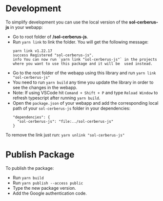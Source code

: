 # Development

To simplify development you can use the local version of the **sol-cerberus-js** in your webapp:

- Go to root folder of **/sol-cerberus-js**.
- Run `yarn link` to link the folder. You will get the following message:
  ```
  yarn link v1.22.17
  success Registered "sol-cerberus-js".
  info You can now run `yarn link "sol-cerberus-js"` in the projects where you want to use this package and it will be  used instead.
  ```
- Go to the root folder of the webapp using this library and run `yarn link "sol-cerberus-js"`
- You need to run `yarn build` any time you update the library in order to see the changes in the webapp.
- Note: If using VSCode hit `Comand + Shift + P` and type `Reload Window` to refresh typescript after running `yarn build`.
- Open the `package.json` of your webapp and add the corresponding local path of your `sol-cerberus-js` folder in your dependencies:
  ```
  "dependencies": {
    "sol-cerberus-js": "file:../sol-cerberus-js"
  }
  ```

To remove the link just run: `yarn unlink "sol-cerberus-js"`

# Publish Package

To publish the package:

- Run `yarn build`
- Run `yarn publish --access public`
- Type the new package version.
- Add the Google authentication code.
